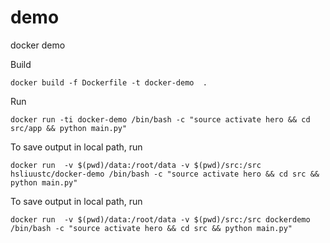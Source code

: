 # demo
docker demo

Build

```
docker build -f Dockerfile -t docker-demo  .
```

Run
```
docker run -ti docker-demo /bin/bash -c "source activate hero && cd src/app && python main.py"
```


To save output in local path, run
```
docker run  -v $(pwd)/data:/root/data -v $(pwd)/src:/src hsliuustc/docker-demo /bin/bash -c "source activate hero && cd src && python main.py"
```


To save output in local path, run
```
docker run  -v $(pwd)/data:/root/data -v $(pwd)/src:/src dockerdemo /bin/bash -c "source activate hero && cd src && python main.py"
```